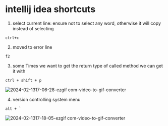 # intellij idea shortcuts

1. select current line:  ensure not to select any word, otherwise it will copy instead of selecting
```
ctrl+c
```

2. moved to error line
```
f2
```

3. some Times we want to get the return type of called method we can get it with 
```
ctrl + shift + p
```

![2024-02-1317-06-28-ezgif com-video-to-gif-converter](https://github.com/Emindu/dev_short_cut/assets/41495728/b366c3ef-840b-4851-9abe-743e6dcf876a)

4. version controlling system menu

```
alt + `
```
![2024-02-1317-18-05-ezgif com-video-to-gif-converter](https://github.com/Emindu/dev_short_cut/assets/41495728/3d9f32d8-be67-4b84-b451-87a551b92dc2)

